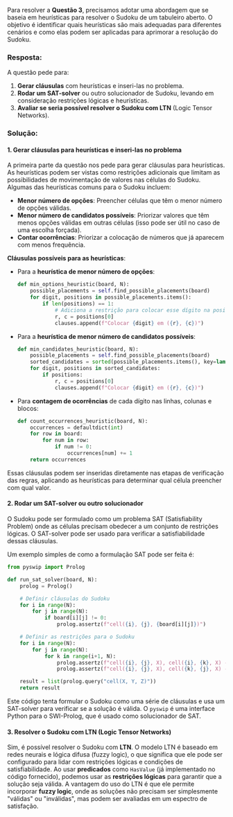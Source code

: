 Para resolver a **Questão 3**, precisamos adotar uma abordagem que se baseia em heurísticas para resolver o Sudoku de um tabuleiro aberto. O objetivo é identificar quais heurísticas são mais adequadas para diferentes cenários e como elas podem ser aplicadas para aprimorar a resolução do Sudoku.

### Resposta:

A questão pede para:

1. **Gerar cláusulas** com heurísticas e inseri-las no problema.
2. **Rodar um SAT-solver** ou outro solucionador de Sudoku, levando em consideração restrições lógicas e heurísticas.
3. **Avaliar se seria possível resolver o Sudoku com LTN** (Logic Tensor Networks).

### Solução:

#### 1. **Gerar cláusulas para heurísticas e inseri-las no problema**

A primeira parte da questão nos pede para gerar cláusulas para heurísticas. As heurísticas podem ser vistas como restrições adicionais que limitam as possibilidades de movimentação de valores nas células do Sudoku. Algumas das heurísticas comuns para o Sudoku incluem:

* **Menor número de opções**: Preencher células que têm o menor número de opções válidas.
* **Menor número de candidatos possíveis**: Priorizar valores que têm menos opções válidas em outras células (isso pode ser útil no caso de uma escolha forçada).
* **Contar ocorrências**: Priorizar a colocação de números que já aparecem com menos frequência.

**Cláusulas possíveis para as heurísticas**:

* Para a **heurística de menor número de opções**:

  ```python
  def min_options_heuristic(board, N):
      possible_placements = self.find_possible_placements(board)
      for digit, positions in possible_placements.items():
          if len(positions) == 1:
              # Adiciona a restrição para colocar esse dígito na posição única
              r, c = positions[0]
              clauses.append(f"Colocar {digit} em ({r}, {c})")
  ```

* Para a **heurística de menor número de candidatos possíveis**:

  ```python
  def min_candidates_heuristic(board, N):
      possible_placements = self.find_possible_placements(board)
      sorted_candidates = sorted(possible_placements.items(), key=lambda item: len(item[1]))
      for digit, positions in sorted_candidates:
          if positions:
              r, c = positions[0]
              clauses.append(f"Colocar {digit} em ({r}, {c})")
  ```

* Para **contagem de ocorrências** de cada dígito nas linhas, colunas e blocos:

  ```python
  def count_occurrences_heuristic(board, N):
      occurrences = defaultdict(int)
      for row in board:
          for num in row:
              if num != 0:
                  occurrences[num] += 1
      return occurrences
  ```

Essas cláusulas podem ser inseridas diretamente nas etapas de verificação das regras, aplicando as heurísticas para determinar qual célula preencher com qual valor.

#### 2. **Rodar um SAT-solver ou outro solucionador**

O Sudoku pode ser formulado como um problema SAT (Satisfiability Problem) onde as células precisam obedecer a um conjunto de restrições lógicas. O SAT-solver pode ser usado para verificar a satisfiabilidade dessas cláusulas.

Um exemplo simples de como a formulação SAT pode ser feita é:

```python
from pyswip import Prolog

def run_sat_solver(board, N):
    prolog = Prolog()

    # Definir cláusulas do Sudoku
    for i in range(N):
        for j in range(N):
            if board[i][j] != 0:
                prolog.assertz(f"cell({i}, {j}, {board[i][j]})")

    # Definir as restrições para o Sudoku
    for i in range(N):
        for j in range(N):
            for k in range(i+1, N):
                prolog.assertz(f"cell({i}, {j}, X), cell({i}, {k}, X) -> fail")  # Linha
                prolog.assertz(f"cell({i}, {j}, X), cell({k}, {j}, X) -> fail")  # Coluna

    result = list(prolog.query("cell(X, Y, Z)"))
    return result
```

Este código tenta formular o Sudoku como uma série de cláusulas e usa um SAT-solver para verificar se a solução é válida. O `pyswip` é uma interface Python para o SWI-Prolog, que é usado como solucionador de SAT.

#### 3. **Resolver o Sudoku com LTN (Logic Tensor Networks)**

Sim, é possível resolver o Sudoku com **LTN**. O modelo LTN é baseado em redes neurais e lógica difusa (fuzzy logic), o que significa que ele pode ser configurado para lidar com restrições lógicas e condições de satisfiabilidade. Ao usar **predicados** como `HasValue` (já implementado no código fornecido), podemos usar as **restrições lógicas** para garantir que a solução seja válida. A vantagem do uso do LTN é que ele permite incorporar **fuzzy logic**, onde as soluções não precisam ser simplesmente "válidas" ou "inválidas", mas podem ser avaliadas em um espectro de satisfação.
